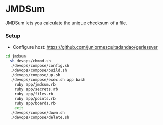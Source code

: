 # JMDSum
JMDSum lets you calculate the unique checksum of a file.

### Setup
- Configure host: https://github.com/juniormesquitadandao/gerlessver

```sh
cd jmdsum
  sh devops/chmod.sh
  ./devops/compose/config.sh
  ./devops/compose/build.sh
  ./devops/compose/up.sh
  ./devops/compose/exec.sh app bash
    ruby app/jmdsum.rb
    ruby app/secrets.rb
    ruby app/files.rb
    ruby app/points.rb
    ruby app/boards.rb
    exit
  ./devops/compose/down.sh
  ./devops/compose/delete.sh
```